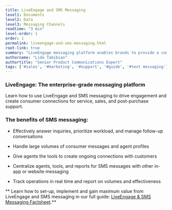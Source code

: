 ```yaml
---
title: LiveEngage and SMS Messaging
level1: Documents
level2: Data
level3: Messaging Channels
readtime: "3 min"
level-order: 1
order: 1
permalink: liveengage-and-sms-messaging.html
root-link: true
summary: "LiveEngage messaging platform enables brands to provide a continuous connection with consumers, creating the personalized, convenient level of service people expect today — straight to their mobile phone, including SMS messaging (text messaging)."
authorname: "Lida Tabibian"
authortitle: "Senior Product Communications Expert"
tags: ['#sales', '#marketing', '#support', '#guide', '#text messaging']
---
```


### LiveEngage: The enterprise-grade messaging platform

 Learn how to use LiveEngage and SMS messaging to drive engagement and create consumer connections for service, sales, and post-purchase support.

### The benefits of SMS messaging:

*  Effectively answer inquiries, prioritize workload, and manage follow-up conversations

* Handle large volumes of consumer messages and agent profiles

* Give agents the tools to create ongoing connections with customers

* Centralize agents, tools, and reports for SMS messages with other in-app or website messaging

* Track operations in real time and report on volumes and effectiveness

** Learn how to set-up, implement and gain maximum value from LiveEngage and SMS messaging in our full guide: [LiveEngage & SMS Messaging Factsheet](http://info.liveperson.com/rs/501-BLE-979/images/SMS_Factsheet.pdf).**
